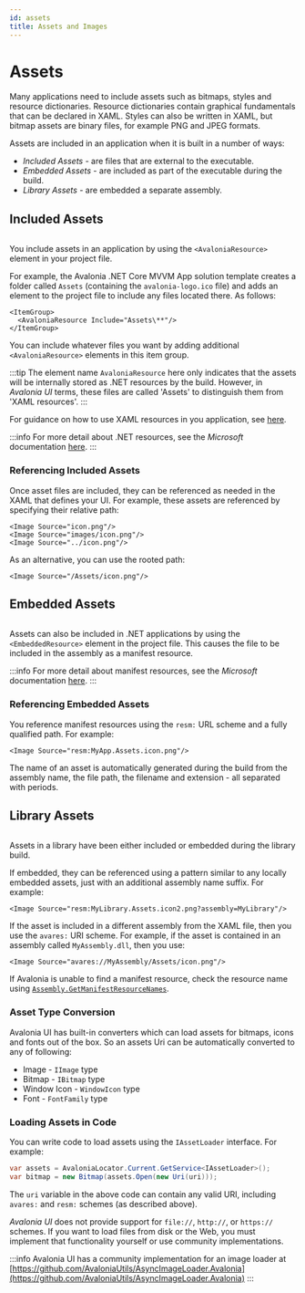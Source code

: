 ```yaml
---
id: assets
title: Assets and Images
---
```


# Assets

Many applications need to include assets such as bitmaps, styles and resource dictionaries. Resource dictionaries contain graphical fundamentals that can be declared in XAML. Styles can also be written in XAML, but bitmap assets are binary files, for example PNG and JPEG formats.

Assets are included in an application when it is built in a number of ways:

* _Included Assets -_ are files that are external to the executable.
* _Embedded Assets -_ are included as part of the executable during the build.
* _Library Assets -_ are embedded a separate assembly.

## Included Assets

<img src='/img/gitbook-import/assets/image (8).png' alt=''/>

You include assets in an application by using the `<AvaloniaResource>` element in your project file.

For example, the Avalonia .NET Core MVVM App solution template creates a folder called `Assets` (containing the `avalonia-logo.ico` file) and adds an element to the project file to include any files located there. As follows:

```markup
<ItemGroup>
  <AvaloniaResource Include="Assets\**"/>
</ItemGroup>
```

You can include whatever files you want by adding additional `<AvaloniaResource>` elements in this item group.

:::tip
The element name `AvaloniaResource` here only indicates that the assets will be internally stored as .NET resources by the build. However, in _Avalonia UI_ terms, these files are called 'Assets' to distinguish them from 'XAML resources'.
:::

For guidance on how to use XAML resources in you application, see [here](../guides/styles-and-resources/resources.md).

:::info
For more detail about .NET resources, see the _Microsoft_ documentation [here](https://docs.microsoft.com/en-us/visualstudio/ide/managing-application-resources-dotnet).
:::

### Referencing Included Assets <a href="#referencing-assets" id="referencing-assets"></a>

Once asset files are included, they can be referenced as needed in the XAML that defines your UI. For example, these assets are referenced by specifying their relative path:

```markup
<Image Source="icon.png"/>
<Image Source="images/icon.png"/>
<Image Source="../icon.png"/>
```

As an alternative, you can use the rooted path:

```markup
<Image Source="/Assets/icon.png"/>
```

## Embedded Assets

<img src='/img/gitbook-import/assets/image (1).png' alt=''/>

Assets can also be included in .NET applications by using the `<EmbeddedResource>` element in the project file. This causes the file to be included in the assembly as a manifest resource.

:::info
For more detail about manifest resources, see the _Microsoft_ documentation [here](https://docs.microsoft.com/en-us/dotnet/api/system.reflection.assembly.getmanifestresourcenames).
:::

### Referencing Embedded Assets <a href="#referencing-assets" id="referencing-assets"></a>

You reference manifest resources using the `resm:` URL scheme and a fully qualified path. For example:

```markup
<Image Source="resm:MyApp.Assets.icon.png"/>
```

The name of an asset is automatically generated during the build from the assembly name, the file path, the filename and extension - all separated with periods.

## Library Assets

<img src='/img/gitbook-import/assets/image.png' alt=''/>

Assets in a library have been either included or embedded during the library build.

If embedded, they can be referenced using a pattern similar to any locally embedded assets, just with an additional assembly name suffix. For example:

```markup
<Image Source="resm:MyLibrary.Assets.icon2.png?assembly=MyLibrary"/>
```

If the asset is included in a different assembly from the XAML file, then you use the `avares:` URI scheme. For example, if the asset is contained in an assembly called `MyAssembly.dll`, then you use:

```markup
<Image Source="avares://MyAssembly/Assets/icon.png"/>
```

If Avalonia is unable to find a manifest resource, check the resource name using [`Assembly.GetManifestResourceNames`](https://docs.microsoft.com/en-us/dotnet/api/system.reflection.assembly.getmanifestresourcenames).

### Asset Type Conversion

Avalonia UI has built-in converters which can load assets for bitmaps, icons and fonts out of the box. So an assets Uri can be automatically converted to any of following:

* Image - `IImage` type
* Bitmap - `IBitmap` type
* Window Icon - `WindowIcon` type
* Font - `FontFamily` type

### Loading Assets in Code <a href="#loading-assets-from-code" id="loading-assets-from-code"></a>

You can write code to load assets using the `IAssetLoader` interface. For example:

```csharp
var assets = AvaloniaLocator.Current.GetService<IAssetLoader>();
var bitmap = new Bitmap(assets.Open(new Uri(uri)));
```

The `uri` variable in the above code can contain any valid URI, including `avares:` and `resm:` schemes (as described above).

_Avalonia UI_ does not provide support for `file://`, `http://`, or `https://` schemes. If you want to load files from disk or the Web, you must implement that functionality yourself or use community implementations.

:::info
Avalonia UI has a community implementation for an image loader at [https://github.com/AvaloniaUtils/AsyncImageLoader.Avalonia](https://github.com/AvaloniaUtils/AsyncImageLoader.Avalonia)
:::
